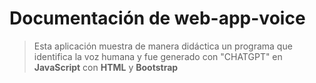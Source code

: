 # Documentación de web-app-voice

>Esta aplicación muestra de manera didáctica un programa que identifica la voz humana y fue generado con "CHATGPT" en **JavaScript** con **HTML** y **Bootstrap**

